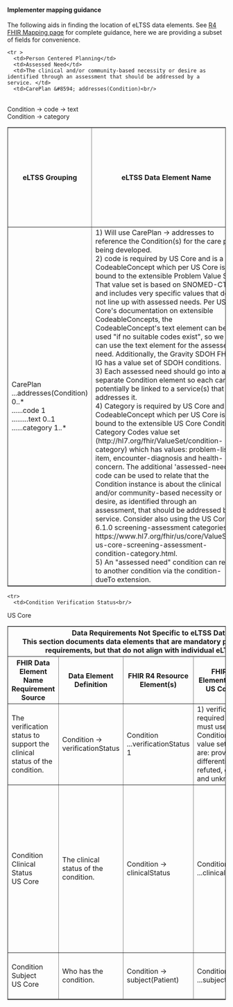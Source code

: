 #### Implementer mapping guidance
The following aids in finding the location of eLTSS data elements. See [R4 FHIR Mapping page](eLTSS_to_FHIR_R4_element.html) for complete guidance, here we are providing a subset of fields for convenience. 

<table border="1">
    <tr>
      <th>eLTSS Grouping</th>
      <th>eLTSS Data Element Name</th>
      <th>Data Element Definition (includes examples, expected list of values and usage note where applicable)</th>
      <th>FHIR R4 Resource Element(s)</th>
      <th>FHIR R4 Resource Element Cardinality (with US Core Constraints)</th>
      <th>Additional Mapping Details</th>
	  <!--th class="stu-note">Important change</th-->
    </tr>	
	
	
	<tr >
      <td>Person Centered Planning</td>
      <td>Assessed Need</td>
      <td>The clinical and/or community-based necessity or desire as identified through an assessment that should be addressed by a service. </td>
      <td>CarePlan &#8594; addresses(Condition)<br/>
<br/>
Condition &#8594; code &#8594; text<br/>
Condition &#8594; category</td>
      <td>CarePlan<br/>
...addresses(Condition) 0..*<br/>
......code 1<br/>
.........text 0..1<br/>
......category 1..*</td>
      <td>1) Will use CarePlan &#8594; addresses to reference the Condition(s) for the care plan being developed.<br/>
2) code is required by US Core and is a CodeableConcept which per US Core is bound to the extensible Problem Value Set. That value set is based on SNOMED-CT and includes very specific values that do not line up with assessed needs. Per US Core's documentation on extensible CodeableConcepts, the CodeableConcept's text element can be used "if no suitable codes exist", so we can use the text element for the assessed need. Additionally, the Gravity SDOH FHIR IG has a value set of SDOH conditions.<br/>
3) Each assessed need should go into a separate Condition element so each can potentially be linked to a service(s) that addresses it.<br/>
4) Category is required by US Core and is a CodeableConcept which per US Core is bound to the extensible US Core Condition Category Codes value set (http://hl7.org/fhir/ValueSet/condition-category) which has values: problem-list-item, encounter-diagnosis and health-concern. The additional 'assessed-need' code can be used to relate that the Condition instance is about the clinical and/or community-based necessity or desire, as identified through an assessment, that should be addressed by a service. Consider also using the US Core 6.1.0 screening-assessment categories  https://www.hl7.org/fhir/us/core/ValueSet-us-core-screening-assessment-condition-category.html.<br/>
5) An "assessed need" condition can refer to another condition via the condition-dueTo extension.</td>
      <!--td class="stu-note">Now using US CORE Condition Category value set element "Health Concern"</td-->
    </tr>
	
	
	
  </table>
  <table border="1">
    <tr>
      <th colspan="5">Data Requirements Not Specific to eLTSS Dataset Data Elements<br/>
This section documents data elements that are mandatory per FHIR XML schemas or US Core requirements, but that do not align with individual eLTSS Dataset data elements.</th>
    </tr>
    <tr>
      <th>FHIR Data Element Name<br/>
Requirement Source</th>
      <th>Data Element Definition</th>
      <th>FHIR R4 Resource Element(s)</th>
      <th>FHIR R4 Resource Element Cardinality (with US Core Constraints)</th>
      <th>Additional Mapping Details</th>
    </tr>

    <tr>
      <td>Condition Verification Status<br/>
US Core</td>
      <td>The verification status to support the clinical status of the condition.</td>
      <td>Condition &#8594; verificationStatus</td>
      <td>Condition<br/>
...verificationStatus 1</td>
      <td>1) verificationStatus is required by US Core, and must use the ConditionVerificationStatus value set. Possible values are: provisional, differential, confirmed, refuted, entered-in-error, and unknown.</td>
    </tr>
    <tr>
      <td>Condition Clinical Status<br/>
US Core</td>
      <td>The clinical status of the condition.</td>
      <td>Condition &#8594; clinicalStatus</td>
      <td>Condition<br/>
...clinicalStatus 1</td>
      <td>1) clinicalStatus is required by US Core if the value of verificationStatus is not "entered-in-error". FHIR requires that the values come from the Condition Clinical Status Codes value set, which has values: active, recurrence, inactive, remission, and resolved.</td>
    </tr>
    <tr>
      <td>Condition Subject<br/>
US Core</td>
      <td> Who has the condition.</td>
      <td>Condition &#8594; subject(Patient)</td>
      <td>Condition<br/>
...subject 1</td>
      <td>1) subject is required by US Core, and is a reference to a Patient.</td>
    </tr>
  </table>